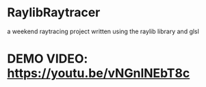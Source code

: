 # RaylibRaytracer
 a weekend raytracing project written using the raylib library and glsl

# DEMO VIDEO: https://youtu.be/vNGnlNEbT8c
